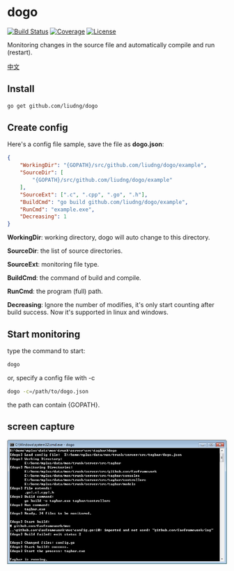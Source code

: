 # dogo

[![Build Status](https://travis-ci.org/liudng/dogo.svg)](https://travis-ci.org/liudng/dogo)
[![Coverage](http://gocover.io/_badge/github.com/liudng/dogo)](http://gocover.io/github.com/liudng/dogo)
[![License](https://img.shields.io/badge/license-BSD-blue.svg?style=flat)](https://github.com/liudng/dogo/blob/master/LICENSE)

Monitoring changes in the source file and automatically compile and run (restart).

[中文](doc/zh/README.md)

## Install

```bash
go get github.com/liudng/dogo
```

## Create config

Here's a config file sample, save the file as **dogo.json**:

```json
{
    "WorkingDir": "{GOPATH}/src/github.com/liudng/dogo/example",
    "SourceDir": [
        "{GOPATH}/src/github.com/liudng/dogo/example"
    ],
    "SourceExt": [".c", ".cpp", ".go", ".h"],
    "BuildCmd": "go build github.com/liudng/dogo/example",
    "RunCmd": "example.exe",
    "Decreasing": 1
}
```

**WorkingDir**: working directory, dogo will auto change to this directory.

**SourceDir**: the list of source directories.

**SourceExt**: monitoring file type.

**BuildCmd**: the command of build and compile.

**RunCmd**: the program (full) path.

**Decreasing**: Ignore the number of modifies, it's only start counting after build success. Now it's supported in linux and windows.

## Start monitoring

type the command to start:

```sh
dogo
```

or, specify a config file with -c

```sh
dogo -c=/path/to/dogo.json
```

the path can contain {GOPATH}.

## screen capture

![windows screen](doc/en/img/screen2.png)
